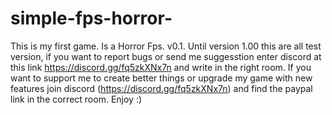 # simple-fps-horror-
This is my first game. Is a Horror Fps. v0.1.
Until version 1.00 this are all test version, if you want to report bugs or send me suggesstion enter discord at this link https://discord.gg/fq5zkXNx7n and write in the right room.
If you want to support me to create better things or upgrade my game with new features join discord (https://discord.gg/fq5zkXNx7n) and find the paypal link in the correct room.
Enjoy :)
